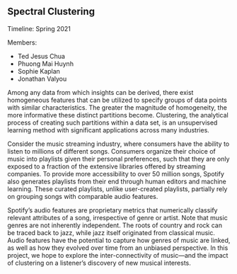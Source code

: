 ## Spectral Clustering

Timeline: Spring 2021

Members:
- Ted Jesus Chua
- Phuong Mai Huynh
- Sophie Kaplan
- Jonathan Valyou

Among any data from which insights can be derived, there exist homogeneous features that can be utilized to specify groups of data points with similar characteristics. The greater the magnitude of homogeneity, the more informative these distinct partitions become. Clustering, the analytical process of creating such partitions within a data set, is an unsupervised learning method with significant applications across many industries.

Consider the music streaming industry, where consumers have the ability to listen to millions of different songs. Consumers organize their choice of music into playlists given their personal preferences, such that they are only exposed to a fraction of the extensive libraries offered by streaming companies. To provide more accessibility to over 50 million songs, Spotify also generates playlists from their end through human editors and machine
learning. These curated playlists, unlike user-created playlists, partially rely on grouping songs with comparable audio features.

Spotify’s audio features are proprietary metrics that numerically classify relevant attributes of a song, irrespective of genre or artist. Note that music genres are not inherently independent. The roots of country and rock can be traced back to jazz, while jazz itself originated from classical music. Audio features have the potential to capture how genres of music are linked, as well as how they evolved over time from an unbiased perspective. In this project, we hope to explore the inter-connectivity of music&mdash;and the impact of clustering on a listener’s discovery of new musical interests.






